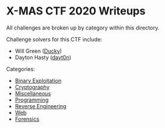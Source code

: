 X-MAS CTF 2020 Writeups
=======================

All challenges are broken up by category within this directory.

Challenge solvers for this CTF include:
  
  * Will Green ([Ducky](https://github.com/wlg0005))
  * Dayton Hasty ([dayt0n](https://github.com/dayt0n))

Categories:

  * [Binary Exploitation](./binary_exploitation)
  * [Cryptography](./crypto)
  * [Miscellaneous](./misc)
  * [Programming](./programming)
  * [Reverse Engineering](./reverse_engineering)
  * [Web](./web)
  * [Forensics](./forensics)